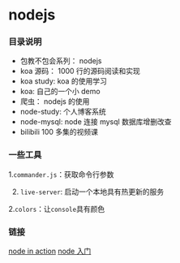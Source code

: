 # nodejs

### 目录说明

-   包教不包会系列： nodejs
-   koa 源码： 1000 行的源码阅读和实现
-   koa study: koa 的使用学习
-   koa: 自己的一个小 demo
-   爬虫： nodejs 的使用
-   node-study: 个人博客系统
-   node-mysql: node 连接 mysql 数据库增删改查
-   bilibili 100 多集的视频课

### 一些工具

1.`commander.js`：获取命令行参数

2. `live-server`: 启动一个本地具有热更新的服务

2.`colors`：让`console`具有颜色

### 链接

[node in action](https://gsbhz.gitbooks.io/node-in-action/content/zh/cli/request.html)
[node 入门](https://www.nodebeginner.org/index-zh-cn.html)

